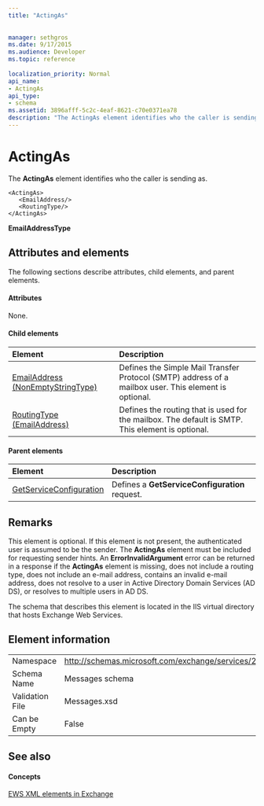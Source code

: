 ```yaml
---
title: "ActingAs"
 
 
manager: sethgros
ms.date: 9/17/2015
ms.audience: Developer
ms.topic: reference
 
localization_priority: Normal
api_name:
- ActingAs
api_type:
- schema
ms.assetid: 3896afff-5c2c-4eaf-8621-c70e0371ea78
description: "The ActingAs element identifies who the caller is sending as."
---
```


# ActingAs

The **ActingAs** element identifies who the caller is sending as. 
  
```
<ActingAs>
   <EmailAddress/>
   <RoutingType/>
</ActingAs>
```

 **EmailAddressType**
## Attributes and elements

The following sections describe attributes, child elements, and parent elements.
  
#### Attributes

None.
  
#### Child elements

|**Element**|**Description**|
|:-----|:-----|
|[EmailAddress (NonEmptyStringType)](emailaddress-nonemptystringtype.md) <br/> |Defines the Simple Mail Transfer Protocol (SMTP) address of a mailbox user. This element is optional.  <br/> |
|[RoutingType (EmailAddress)](routingtype-emailaddress.md) <br/> |Defines the routing that is used for the mailbox. The default is SMTP. This element is optional.  <br/> |
   
#### Parent elements

|**Element**|**Description**|
|:-----|:-----|
|[GetServiceConfiguration](getserviceconfiguration.md) <br/> |Defines a **GetServiceConfiguration** request.  <br/> |
   
## Remarks

This element is optional. If this element is not present, the authenticated user is assumed to be the sender. The **ActingAs** element must be included for requesting sender hints. An **ErrorInvalidArgument** error can be returned in a response if the **ActingAs** element is missing, does not include a routing type, does not include an e-mail address, contains an invalid e-mail address, does not resolve to a user in Active Directory Domain Services (AD DS), or resolves to multiple users in AD DS. 
  
The schema that describes this element is located in the IIS virtual directory that hosts Exchange Web Services.
  
## Element information

|||
|:-----|:-----|
|Namespace  <br/> |http://schemas.microsoft.com/exchange/services/2006/messages  <br/> |
|Schema Name  <br/> |Messages schema  <br/> |
|Validation File  <br/> |Messages.xsd  <br/> |
|Can be Empty  <br/> |False  <br/> |
   
## See also

#### Concepts

[EWS XML elements in Exchange](ews-xml-elements-in-exchange.md)

